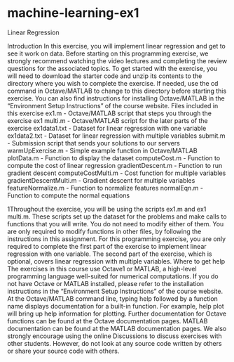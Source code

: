 # machine-learning-ex1
Linear Regression

Introduction
In this exercise, you will implement linear regression and get to see it work
on data. Before starting on this programming exercise, we strongly recommend watching the video lectures and completing the review questions for
the associated topics.
To get started with the exercise, you will need to download the starter
code and unzip its contents to the directory where you wish to complete the
exercise. If needed, use the cd command in Octave/MATLAB to change to
this directory before starting this exercise.
You can also find instructions for installing Octave/MATLAB in the “Environment Setup Instructions” of the course website.
Files included in this exercise
ex1.m - Octave/MATLAB script that steps you through the exercise
ex1 multi.m - Octave/MATLAB script for the later parts of the exercise
ex1data1.txt - Dataset for linear regression with one variable
ex1data2.txt - Dataset for linear regression with multiple variables
submit.m - Submission script that sends your solutions to our servers
warmUpExercise.m - Simple example function in Octave/MATLAB
plotData.m - Function to display the dataset
computeCost.m - Function to compute the cost of linear regression
gradientDescent.m - Function to run gradient descent
computeCostMulti.m - Cost function for multiple variables
gradientDescentMulti.m - Gradient descent for multiple variables
featureNormalize.m - Function to normalize features
normalEqn.m - Function to compute the normal equations

1Throughout the exercise, you will be using the scripts ex1.m and ex1 multi.m.
These scripts set up the dataset for the problems and make calls to functions
that you will write. You do not need to modify either of them. You are only
required to modify functions in other files, by following the instructions in
this assignment.
For this programming exercise, you are only required to complete the first
part of the exercise to implement linear regression with one variable. The
second part of the exercise, which is optional, covers linear regression with
multiple variables.
Where to get help
The exercises in this course use Octave1 or MATLAB, a high-level programming language well-suited for numerical computations. If you do not have
Octave or MATLAB installed, please refer to the installation instructions in
the “Environment Setup Instructions” of the course website.
At the Octave/MATLAB command line, typing help followed by a function name displays documentation for a built-in function. For example, help
plot will bring up help information for plotting. Further documentation for
Octave functions can be found at the Octave documentation pages. MATLAB documentation can be found at the MATLAB documentation pages.
We also strongly encourage using the online Discussions to discuss exercises with other students. However, do not look at any source code written
by others or share your source code with others.
